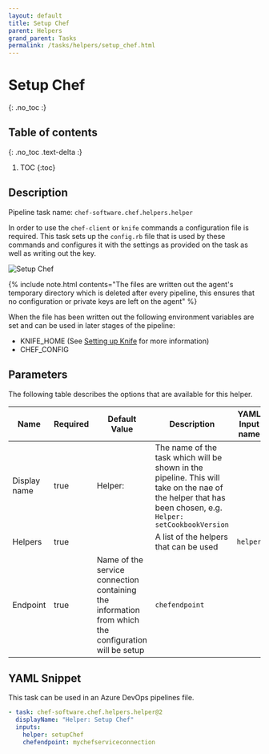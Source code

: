 ```yaml
---
layout: default
title: Setup Chef
parent: Helpers
grand_parent: Tasks
permalink: /tasks/helpers/setup_chef.html
---
```


# Setup Chef
{: .no_toc :}

## Table of contents
{: .no_toc .text-delta :}

1. TOC
{:toc}

## Description

Pipeline task name: `chef-software.chef.helpers.helper`

In order to use the `chef-client` or `knife` commands a configuration file is required. This task sets up the `config.rb` file that is used by these commands and configures it with the settings as provided on the task as well as writing out the key.

![Setup Chef](../../images/helper_setup_chef.png)

{% include note.html contents="The files are written out the agent's temporary directory which is deleted after every pipeline, this ensures that no configuration or private keys are left on the agent" %}

When the file has been written out the following environment variables are set and can be used in later stages of the pipeline:

  - KNIFE_HOME (See [Setting up Knife](https://docs.chef.io/workstation/knife_setup/) for more information)
  - CHEF_CONFIG

## Parameters

The following table describes the options that are available for this helper.

| Name | Required | Default Value | Description | YAML Input name |
|---|---|---|---|---|
| Display name | true | Helper: | The name of the task which will be shown in the pipeline. This will take on the nae of the helper that has been chosen, e.g. `Helper: setCookbookVersion` | |
| Helpers | true | | A list of the helpers that can be used | `helper` |
| Endpoint | true | Name of the service connection containing the information from which the configuration will be setup | `chefendpoint` |

## YAML Snippet

This task can be used in an Azure DevOps pipelines file.

```yaml
- task: chef-software.chef.helpers.helper@2
  displayName: "Helper: Setup Chef"
  inputs:
    helper: setupChef
    chefendpoint: mychefserviceconnection
```
